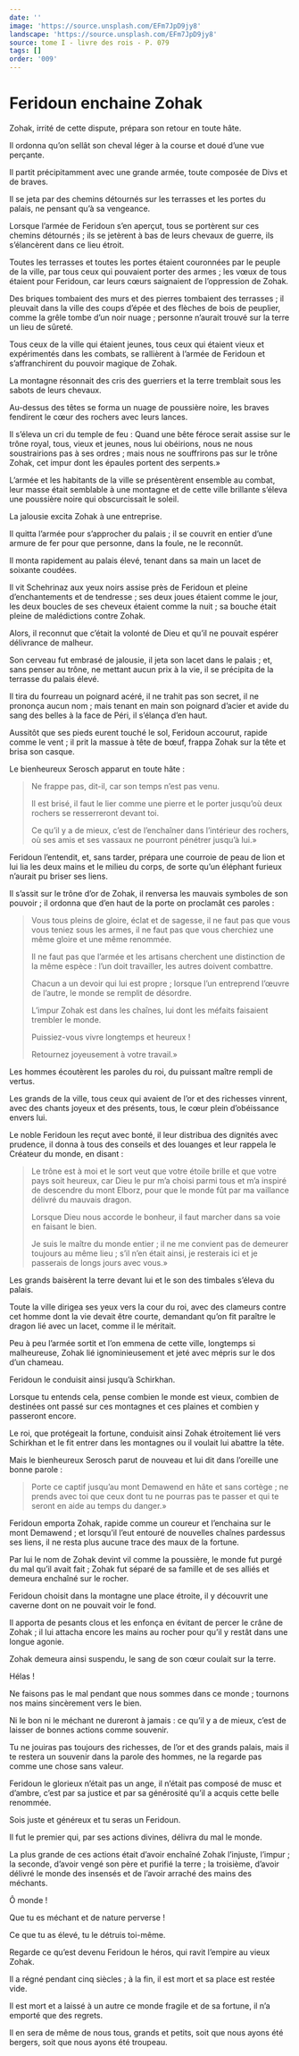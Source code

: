```yaml
---
date: ''
image: 'https://source.unsplash.com/EFm7JpD9jy8'
landscape: 'https://source.unsplash.com/EFm7JpD9jy8'
source: tome I - livre des rois - P. 079
tags: []
order: '009'
---
```


# Feridoun enchaine Zohak

Zohak, irrité de cette dispute, prépara son retour en toute hâte.

Il ordonna qu’on sellât son cheval léger à la course et doué d’une vue perçante.

Il partit précipitamment avec une grande armée, toute composée de Divs et de braves.

Il se jeta par des chemins détournés sur les terrasses et les portes du palais, ne pensant qu’à sa vengeance.

Lorsque l’armée de Feridoun s’en aperçut, tous se portèrent sur ces chemins détournés ; ils se jetèrent à bas de leurs chevaux de guerre, ils s’élancèrent dans ce lieu étroit.

Toutes les terrasses et toutes les portes étaient couronnées par le peuple de la ville, par tous ceux qui pouvaient porter des armes ; les vœux de tous étaient pour Feridoun, car leurs cœurs saignaient de l’oppression de Zohak.

Des briques tombaient des murs et des pierres tombaient des terrasses ; il pleuvait dans la ville des coups d’épée et des flèches de bois de peuplier, comme la grêle tombe d’un noir nuage ; personne n’aurait trouvé sur la terre un lieu de sûreté.

Tous ceux de la ville qui étaient jeunes, tous ceux qui étaient vieux et expérimentés dans les combats, se rallièrent à l’armée de Feridoun et s’affranchirent du pouvoir magique de Zohak.

La montagne résonnait des cris des guerriers et la terre tremblait sous les sabots de leurs chevaux.

Au-dessus des têtes se forma un nuage de poussière noire, les braves fendirent le cœur des rochers avec leurs lances.

Il s’éleva un cri du temple de feu : Quand une bête féroce serait assise sur le trône royal, tous, vieux et jeunes, nous lui obéirions, nous ne nous soustrairions pas à ses ordres ; mais nous ne souffrirons pas sur le trône Zohak, cet impur dont les épaules portent des serpents.»

L’armée et les habitants de la ville se présentèrent ensemble au combat, leur masse était semblable à une montagne et de cette ville brillante s’éleva une poussière noire qui obscurcissait le soleil.

La jalousie excita Zohak à une entreprise.

Il quitta l’armée pour s’approcher du palais ; il se couvrit en entier d’une armure de fer pour que personne, dans la foule, ne le reconnût.

Il monta rapidement au palais élevé, tenant dans sa main un lacet de soixante coudées.

Il vit Schehrinaz aux yeux noirs assise près de Feridoun et pleine d’enchantements et de tendresse ; ses deux joues étaient comme le jour, les deux boucles de ses cheveux étaient comme la nuit ; sa bouche était pleine de malédictions contre Zohak.

Alors, il reconnut que c’était la volonté de Dieu et qu’il ne pouvait espérer délivrance de malheur.

Son cerveau fut embrasé de jalousie, il jeta son lacet dans le palais ; et, sans penser au trône, ne mettant aucun prix à la vie, il se précipita de la terrasse du palais élevé.

Il tira du fourreau un poignard acéré, il ne trahit pas son secret, il ne prononça aucun nom ; mais tenant en main son poignard d’acier et avide du sang des belles à la face de Péri, il s’élança d’en haut.

Aussitôt que ses pieds eurent touché le sol, Feridoun accourut, rapide comme le vent ; il prit la massue à tête de bœuf, frappa Zohak sur la tête et brisa son casque.

Le bienheureux Serosch apparut en toute hâte :

> Ne frappe pas, dit-il, car son temps n’est pas venu.
>
> Il est brisé, il faut le lier comme une pierre et le porter jusqu’où deux rochers se resserreront devant toi.
>
> Ce qu’il y a de mieux, c’est de l’enchaîner dans l’intérieur des rochers, où ses amis et ses vassaux ne pourront pénétrer jusqu’à lui.»

Feridoun l’entendit, et, sans tarder, prépara une courroie de peau de lion et lui lia les deux mains et le milieu du corps, de sorte qu’un éléphant furieux n’aurait pu briser ses liens.

Il s’assit sur le trône d’or de Zohak, il renversa les mauvais symboles de son pouvoir ; il ordonna que d’en haut de la porte on proclamât ces paroles :

> Vous tous pleins de gloire, éclat et de sagesse, il ne faut pas que vous vous teniez sous les armes, il ne faut pas que vous cherchiez une même gloire et une même renommée.
>
> Il ne faut pas que l’armée et les artisans cherchent une distinction de la même espèce : l’un doit travailler, les autres doivent combattre.
>
> Chacun a un devoir qui lui est propre ; lorsque l’un entreprend l’œuvre de l’autre, le monde se remplit de désordre.
>
> L’impur Zohak est dans les chaînes, lui dont les méfaits faisaient trembler le monde.
>
> Puissiez-vous vivre longtemps et heureux !
>
> Retournez joyeusement à votre travail.»

Les hommes écoutèrent les paroles du roi, du puissant maître rempli de vertus.

Les grands de la ville, tous ceux qui avaient de l’or et des richesses vinrent, avec des chants joyeux et des présents, tous, le cœur plein d’obéissance envers lui.

Le noble Feridoun les reçut avec bonté, il leur distribua des dignités avec prudence, il donna à tous des conseils et des louanges et leur rappela le Créateur du monde, en disant :

> Le trône est à moi et le sort veut que votre étoile brille et que votre pays soit heureux, car Dieu le pur m’a choisi parmi tous et m’a inspiré de descendre du mont Elborz, pour que le monde fût par ma vaillance délivré du mauvais dragon.
>
> Lorsque Dieu nous accorde le bonheur, il faut marcher dans sa voie en faisant le bien.
>
> Je suis le maître du monde entier ; il ne me convient pas de demeurer toujours au même lieu ; s’il n’en était ainsi, je resterais ici et je passerais de longs jours avec vous.»

Les grands baisèrent la terre devant lui et le son des timbales s’éleva du palais.

Toute la ville dirigea ses yeux vers la cour du roi, avec des clameurs contre cet homme dont la vie devait être courte, demandant qu’on fit paraître le dragon lié avec un lacet, comme il le méritait.

Peu à peu l’armée sortit et l’on emmena de cette ville, longtemps si malheureuse, Zohak lié ignominieusement et jeté avec mépris sur le dos d’un chameau.

Feridoun le conduisit ainsi jusqu’à Schirkhan.

Lorsque tu entends cela, pense combien le monde est vieux, combien de destinées ont passé sur ces montagnes et ces plaines et combien y passeront encore.

Le roi, que protégeait la fortune, conduisit ainsi Zohak étroitement lié vers Schirkhan et le fit entrer dans les montagnes ou il voulait lui abattre la tête.

Mais le bienheureux Serosch parut de nouveau et lui dit dans l’oreille une bonne parole :

> Porte ce captif jusqu’au mont Demawend en hâte et sans cortège ; ne prends avec toi que ceux dont tu ne pourras pas te passer et qui te seront en aide au temps du danger.»

Feridoun emporta Zohak, rapide comme un coureur et l’enchaina sur le mont Demawend ; et lorsqu’il l’eut entouré de nouvelles chaînes pardessus ses liens, il ne resta plus aucune trace des maux de la fortune.

Par lui le nom de Zohak devint vil comme la poussière, le monde fut purgé du mal qu’il avait fait ; Zohak fut séparé de sa famille et de ses alliés et demeura enchaîné sur le rocher.

Feridoun choisit dans la montagne une place étroite, il y découvrit une caverne dont on ne pouvait voir le fond.

Il apporta de pesants clous et les enfonça en évitant de percer le crâne de Zohak ; il lui attacha encore les mains au rocher pour qu’il y restât dans une longue agonie.

Zohak demeura ainsi suspendu, le sang de son cœur coulait sur la terre.

Hélas !

Ne faisons pas le mal pendant que nous sommes dans ce monde ; tournons nos mains sincèrement vers le bien.

Ni le bon ni le méchant ne dureront à jamais : ce qu’il y a de mieux, c’est de laisser de bonnes actions comme souvenir.

Tu ne jouiras pas toujours des richesses, de l’or et des grands palais, mais il te restera un souvenir dans la parole des hommes, ne la regarde pas comme une chose sans valeur.

Feridoun le glorieux n’était pas un ange, il n’était pas composé de musc et d’ambre, c’est par sa justice et par sa générosité qu’il a acquis cette belle renommée.

Sois juste et généreux et tu seras un Feridoun.

Il fut le premier qui, par ses actions divines, délivra du mal le monde.

La plus grande de ces actions était d’avoir enchaîné Zohak l’injuste, l’impur ; la seconde, d’avoir vengé son père et purifié la terre ; la troisième, d’avoir délivré le monde des insensés et de l’avoir arraché des mains des méchants.

Ô monde !

Que tu es méchant et de nature perverse !

Ce que tu as élevé, tu le détruis toi-même.

Regarde ce qu’est devenu Feridoun le héros, qui ravit l’empire au vieux Zohak.

Il a régné pendant cinq siècles ; à la fin, il est mort et sa place est restée vide.

Il est mort et a laissé à un autre ce monde fragile et de sa fortune, il n’a emporté que des regrets.

Il en sera de même de nous tous, grands et petits, soit que nous ayons été bergers, soit que nous ayons été troupeau.
